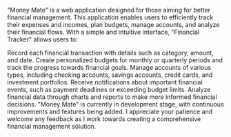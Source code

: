 "Money Mate" is a web application designed for those aiming for better financial management. This application enables users to efficiently track their expenses and incomes, plan budgets, manage accounts, and analyze their financial flows. With a simple and intuitive interface, "Financial Tracker" allows users to:

Record each financial transaction with details such as category, amount, and date. 
Create personalized budgets for monthly or quarterly periods and track the progress towards financial goals.
Manage accounts of various types, including checking accounts, savings accounts, credit cards, and investment portfolios.
Receive notifications about important financial events, such as payment deadlines or exceeding budget limits.
Analyze financial data through charts and reports to make more informed financial decisions.
"Money Mate" is currently in development stage, with continuous improvements and features being added. I appreciate your patience and welcome any feedback as I work towards creating a comprehensive financial management solution.
